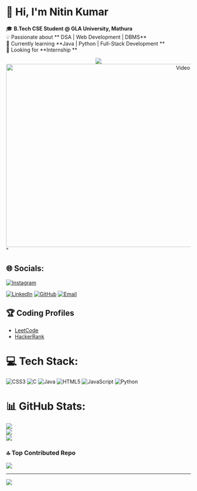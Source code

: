 # 👋 Hi, I'm Nitin Kumar  

🎓 **B.Tech CSE Student @ GLA University, Mathura**  
💡 Passionate about ** DSA | Web Development | DBMS**  
🌱 Currently learning **Java | Python | Full-Stack Development **  
💼 Looking for **Internship **  

<div align="center">
  <img src="<div align="center">
  <img src="https://cdn.wallpapersafari.com/12/10/BnTl0o.gif"  
    alt="Video Banner" width="1000" height="500"/>
</div>"  


## 🌐 Socials:
[![Instagram](https://img.shields.io/badge/Instagram-E4405F?style=for-the-badge&logo=instagram&logoColor=white)](https://instagram.com/adventure_with_nitin_kumar)

[![LinkedIn](https://img.shields.io/badge/LinkedIn-0077B5?style=for-the-badge&logo=linkedin&logoColor=white)](https://www.linkedin.com/in/nitin-kumar-2223b6326)
[![GitHub](https://img.shields.io/badge/GitHub-181717?style=for-the-badge&logo=github&logoColor=white)](https://github.com/nitinkumar2911)
[![Email](https://img.shields.io/badge/Email-D14836?style=for-the-badge&logo=gmail&logoColor=white)](mailto:nitin2911.in@gmail.com)
## 🏆 Coding Profiles
- [LeetCode](https://leetcode.com/https://_2415001054/)
- [HackerRank](https://www.hackerrank.com/https:/_2415001054)


# 💻 Tech Stack:
![CSS3](https://img.shields.io/badge/css3-%231572B6.svg?style=for-the-badge&logo=css3&logoColor=white) ![C](https://img.shields.io/badge/c-%2300599C.svg?style=for-the-badge&logo=c&logoColor=white) ![Java](https://img.shields.io/badge/java-%23ED8B00.svg?style=for-the-badge&logo=openjdk&logoColor=white) ![HTML5](https://img.shields.io/badge/html5-%23E34F26.svg?style=for-the-badge&logo=html5&logoColor=white) ![JavaScript](https://img.shields.io/badge/javascript-%23323330.svg?style=for-the-badge&logo=javascript&logoColor=%23F7DF1E) ![Python](https://img.shields.io/badge/python-3670A0?style=for-the-badge&logo=python&logoColor=ffdd54)
# 📊 GitHub Stats:
![](https://github-readme-stats.vercel.app/api?username=nitinkumar2911&theme=dark&hide_border=false&include_all_commits=true&count_private=false)<br/>
![](https://nirzak-streak-stats.vercel.app/?user=nitinkumar2911&theme=dark&hide_border=false)<br/>
![](https://github-readme-stats.vercel.app/api/top-langs/?username=nitinkumar2911&theme=dark&hide_border=false&include_all_commits=true&count_private=false&layout=compact)

### 🔝 Top Contributed Repo
![](https://github-contributor-stats.vercel.app/api?username=nitinkumar2911&limit=5&theme=dark&combine_all_yearly_contributions=true)

---
[![](https://visitcount.itsvg.in/api?id=nitinkumar2911&icon=0&color=0)](https://visitcount.itsvg.in)

<!-- Proudly created with GPRM ( https://gprm.itsvg.in ) -->
